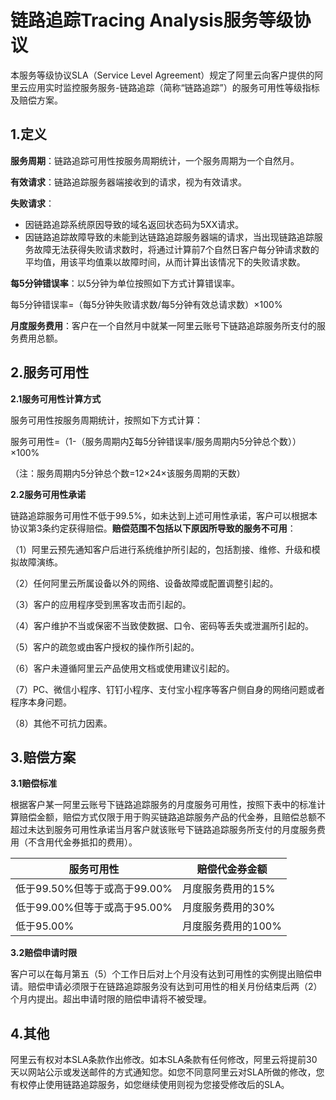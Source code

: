 # 链路追踪Tracing Analysis服务等级协议

本服务等级协议SLA（Service Level Agreement）规定了阿里云向客户提供的阿里云应用实时监控服务服务-链路追踪（简称“链路追踪”）的服务可用性等级指标及赔偿方案。

## 1.定义

**服务周期**：链路追踪可用性按服务周期统计，一个服务周期为一个自然月。

**有效请求**：链路追踪服务器端接收到的请求，视为有效请求。

**失败请求**：

-   因链路追踪系统原因导致的域名返回状态码为5XX请求。
-   因链路追踪故障导致的未能到达链路追踪服务器端的请求，当出现链路追踪服务故障无法获得失败请求数时，将通过计算前7个自然日客户每分钟请求数的平均值，用该平均值乘以故障时间，从而计算出该情况下的失败请求数。

**每5分钟错误率**：以5分钟为单位按照如下方式计算错误率。

每5分钟错误率=（每5分钟失败请求数/每5分钟有效总请求数）×100%

**月度服务费用**：客户在一个自然月中就某一阿里云账号下链路追踪服务所支付的服务费用总额。

## 2.服务可用性

**2.1服务可用性计算方式**

服务可用性按服务周期统计，按照如下方式计算：

服务可用性=（1-（服务周期内∑每5分钟错误率/服务周期内5分钟总个数））×100%

（注：服务周期内5分钟总个数=12×24×该服务周期的天数）

**2.2服务可用性承诺**

链路追踪服务可用性不低于99.5%，如未达到上述可用性承诺，客户可以根据本协议第3条约定获得赔偿。**赔偿范围不包括以下原因所导致的服务不可用**：

（1）阿里云预先通知客户后进行系统维护所引起的，包括割接、维修、升级和模拟故障演练。

（2）任何阿里云所属设备以外的网络、设备故障或配置调整引起的。

（3）客户的应用程序受到黑客攻击而引起的。

（4）客户维护不当或保密不当致使数据、口令、密码等丢失或泄漏所引起的。

（5）客户的疏忽或由客户授权的操作所引起的。

（6）客户未遵循阿里云产品使用文档或使用建议引起的。

（7）PC、微信小程序、钉钉小程序、支付宝小程序等客户侧自身的网络问题或者程序本身问题。

（8）其他不可抗力因素。

## 3.赔偿方案

**3.1赔偿标准**

根据客户某一阿里云账号下链路追踪服务的月度服务可用性，按照下表中的标准计算赔偿金额，赔偿方式仅限于用于购买链路追踪服务产品的代金券，且赔偿总额不超过未达到服务可用性承诺当月客户就该账号下链路追踪服务所支付的月度服务费用（不含用代金券抵扣的费用）。

|服务可用性|赔偿代金券金额|
|-----|-------|
|低于99.50%但等于或高于99.00%|月度服务费用的15%|
|低于99.00%但等于或高于95.00%|月度服务费用的30%|
|低于95.00%|月度服务费用的100%|

**3.2赔偿申请时限**

客户可以在每月第五（5）个工作日后对上个月没有达到可用性的实例提出赔偿申请。赔偿申请必须限于在链路追踪服务没有达到可用性的相关月份结束后两（2）个月内提出。超出申请时限的赔偿申请将不被受理。

## 4.其他

阿里云有权对本SLA条款作出修改。如本SLA条款有任何修改，阿里云将提前30天以网站公示或发送邮件的方式通知您。如您不同意阿里云对SLA所做的修改，您有权停止使用链路追踪服务，如您继续使用则视为您接受修改后的SLA。


